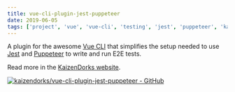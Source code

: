 ```yaml
---
title: vue-cli-plugin-jest-puppeteer
date: 2019-06-05
tags: ['project', 'vue', 'vue-cli', 'testing', 'jest', 'puppeteer', 'kaizendorks']
---
```


A plugin for the awesome [Vue CLI](https://cli.vuejs.org/) that simplifies the setup needed to use [Jest](https://jestjs.io/) and [Puppeteer](https://pptr.dev/) to write and run E2E tests.

Read more in the [KaizenDorks website](https://kaizendorks.github.io/2019/06/05/vue-cli-plugin-jest-puppeteer/).

[![kaizendorks/vue-cli-plugin-jest-puppeteer - GitHub](https://gh-card.dev/repos/kaizendorks/vue-cli-plugin-jest-puppeteer.svg?fullname=)](https://github.com/kaizendorks/vue-cli-plugin-jest-puppeteer)
